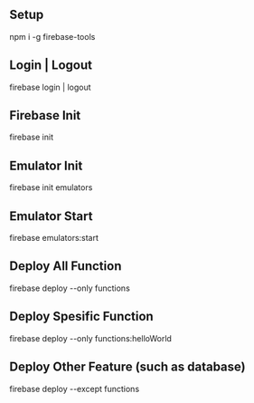 ## Setup
npm i -g firebase-tools

## Login | Logout
firebase login | logout

## Firebase Init
firebase init

## Emulator Init
firebase init emulators

## Emulator Start
firebase emulators:start

## Deploy All Function
firebase deploy --only functions

## Deploy Spesific Function
firebase deploy --only functions:helloWorld

## Deploy Other Feature (such as database)
firebase deploy --except functions